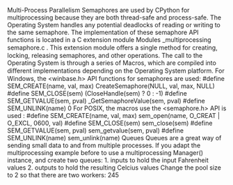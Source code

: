 Multi-Process Parallelism Semaphores are used by CPython for multiprocessing because they are both thread-safe and process-safe. The Operating System handles any potential deadlocks of reading or writing to the same semaphore. The implementation of these semaphore API functions is located in a C extension module  Modules _multiprocessing semaphore.c . This extension module oﬀers a single method for creating, locking, releasing semaphores, and other operations. The call to the Operating System is through a series of Macros, which are compiled into diﬀerent implementations depending on the Operating System platform. For Windows, the  <winbase.h>  API functions for semaphores  are used: #define SEM_CREATE(name, val, max) CreateSemaphore(NULL, val, max, NULL) #define SEM_CLOSE(sem) (CloseHandle(sem) ? 0 : -1) #define SEM_GETVALUE(sem, pval) _GetSemaphoreValue(sem, pval) #define SEM_UNLINK(name) 0 For POSIX, the macros use the  <semaphore.h>  API is used : #define SEM_CREATE(name, val, max) sem_open(name, O_CREAT | O_EXCL, 0600, val) #define SEM_CLOSE(sem) sem_close(sem) #define SEM_GETVALUE(sem, pval) sem_getvalue(sem, pval) #define SEM_UNLINK(name) sem_unlink(name) Queues Queues are a great way of sending small data to and from multiple processes. If you adapt the multiprocessing example before to use a  multiprocessing Manager()  instance, and create two queues: 1.  inputs  to hold the input Fahrenheit values 2.  outputs  to hold the resulting Celcius values Change the pool size to  2  so that there are two workers: 245